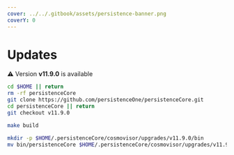 ```yaml
---
cover: ../../.gitbook/assets/persistence-banner.png
coverY: 0
---
```


# Updates

⚠️ Version **v11.9.0** is available

```bash
cd $HOME || return
rm -rf persistenceCore
git clone https://github.com/persistenceOne/persistenceCore.git
cd persistenceCore || return
git checkout v11.9.0

make build

mkdir -p $HOME/.persistenceCore/cosmovisor/upgrades/v11.9.0/bin
mv bin/persistenceCore $HOME/.persistenceCore/cosmovisor/upgrades/v11.9.0/bin/
```
